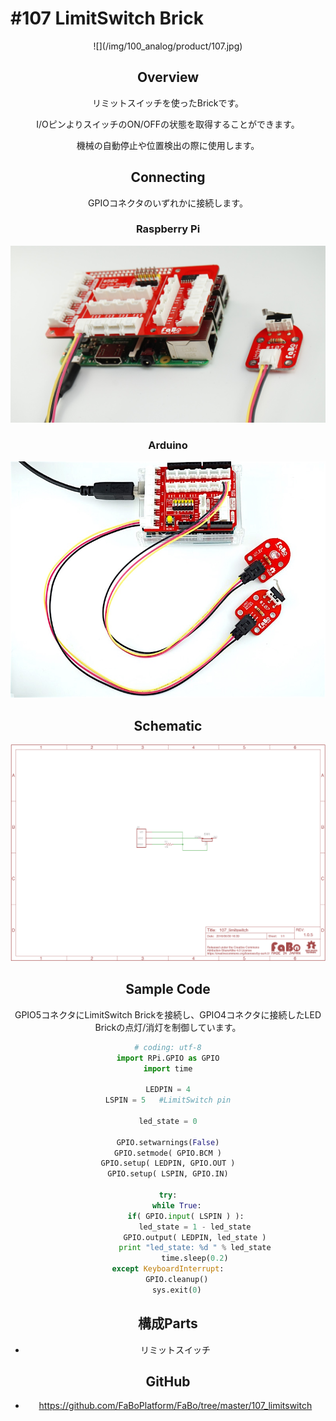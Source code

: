 # #107 LimitSwitch Brick

<center>![](/img/100_analog/product/107.jpg)
<!--COLORME-->

## Overview
リミットスイッチを使ったBrickです。

I/OピンよりスイッチのON/OFFの状態を取得することができます。

機械の自動停止や位置検出の際に使用します。

## Connecting

GPIOコネクタのいずれかに接続します。
### Raspberry Pi
![](/img/100_analog/connect/107_connect_with_rasppi.jpg)

### Arduino
![](/img/100_analog/connect/107_limitswitch_connect.jpg)

## Schematic
![](/img/100_analog/schematic/107_limitswitch.png)

## Sample Code

GPIO5コネクタにLimitSwitch Brickを接続し、GPIO4コネクタに接続したLED Brickの点灯/消灯を制御しています。

```python
# coding: utf-8
import RPi.GPIO as GPIO
import time

LEDPIN = 4
LSPIN = 5   #LimitSwitch pin

led_state = 0

GPIO.setwarnings(False)
GPIO.setmode( GPIO.BCM )
GPIO.setup( LEDPIN, GPIO.OUT )
GPIO.setup( LSPIN, GPIO.IN)

try:
	while True:
    	if( GPIO.input( LSPIN ) ):
        	led_state = 1 - led_state
    		GPIO.output( LEDPIN, led_state )
    		print "led_state: %d " % led_state
    		time.sleep(0.2)
except KeyboardInterrupt:
    GPIO.cleanup()
    sys.exit(0)
```

## 構成Parts
- リミットスイッチ

## GitHub
- https://github.com/FaBoPlatform/FaBo/tree/master/107_limitswitch
